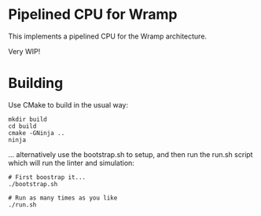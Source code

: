 # Pipelined CPU for Wramp

This implements a pipelined CPU for the Wramp architecture.

Very WIP!

# Building

Use CMake to build in the usual way:

```
mkdir build
cd build
cmake -GNinja ..
ninja
```

... alternatively use the bootstrap.sh to setup, and then run the run.sh script
which will run the linter and simulation:

```
# First boostrap it...
./bootstrap.sh

# Run as many times as you like
./run.sh
```
